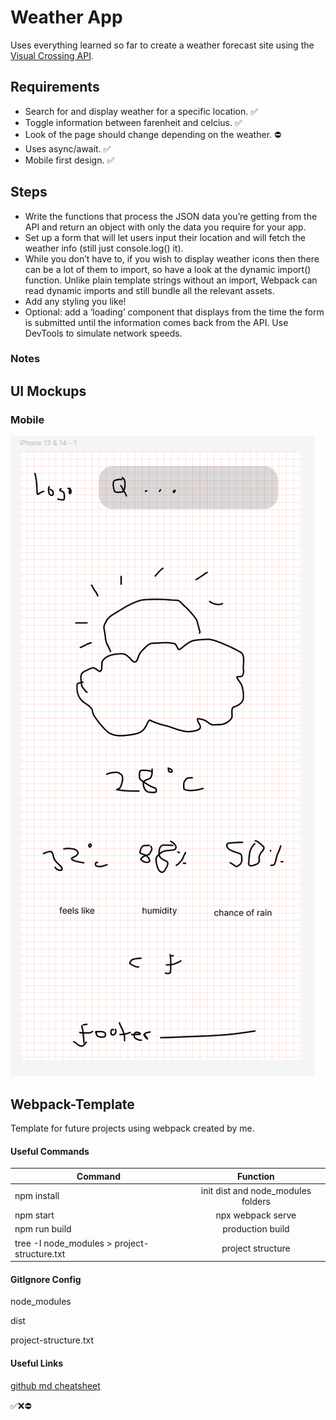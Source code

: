 # Weather App

Uses everything learned so far to create a weather forecast site using the [Visual Crossing API](https://www.visualcrossing.com/).

## Requirements

- Search for and display weather for a specific location. ✅
- Toggle information between farenheit and celcius. ✅
- Look of the page should change depending on the weather. ⛔️
- Uses async/await. ✅
- Mobile first design. ✅

## Steps

- Write the functions that process the JSON data you’re getting from the API and return an object with only the data you require for your app.
- Set up a form that will let users input their location and will fetch the weather info (still just console.log() it).
- While you don’t have to, if you wish to display weather icons then there can be a lot of them to import, so have a look at the dynamic import() function. Unlike plain template strings without an import, Webpack can read dynamic imports and still bundle all the relevant assets.
- Add any styling you like!
- Optional: add a ‘loading’ component that displays from the time the form is submitted until the information comes back from the API. Use DevTools to simulate network speeds.

### Notes

## UI Mockups

### Mobile

![Alt text](src/resources/images/mob-ui.png)

## Webpack-Template

Template for future projects using webpack created by me.

#### Useful Commands

| Command                                      |              Function              |
| -------------------------------------------- | :--------------------------------: |
| npm install                                  | init dist and node_modules folders |
| npm start                                    |         npx webpack serve          |
| npm run build                                |          production build          |
| tree -I node_modules > project-structure.txt |         project structure          |

#### GitIgnore Config

node_modules

dist

project-structure.txt

#### Useful Links

[github md cheatsheet](https://github.com/adam-p/markdown-here/wiki/markdown-cheatsheet)

✅❌⛔️
